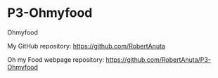 # P3-Ohmyfood
Ohmyfood

My GitHub repository: https://github.com/RobertAnuta

Oh my Food webpage repository: https://github.com/RobertAnuta/P3-Ohmyfood
